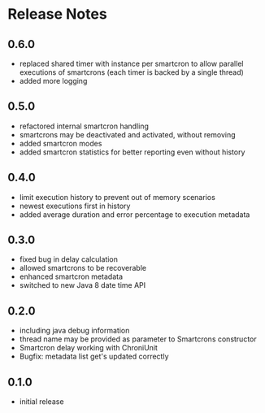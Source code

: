 Release Notes
=====================

0.6.0
-----
- replaced shared timer with instance per smartcron to allow parallel executions of smartcrons (each timer is backed by a single thread)
- added more logging

0.5.0
-----
- refactored internal smartcron handling
- smartcrons may be deactivated and activated, without removing
- added smartcron modes
- added smartcron statistics for better reporting even without history

0.4.0
-----
- limit execution history to prevent out of memory scenarios
- newest executions first in history
- added average duration and error percentage to execution metadata

0.3.0
-----
- fixed bug in delay calculation
- allowed smartcrons to be recoverable
- enhanced smartcron metadata
- switched to new Java 8 date time API

0.2.0
-----
- including java debug information
- thread name may be provided as parameter to Smartcrons constructor
- Smartcron delay working with ChroniUnit
- Bugfix: metadata list get's updated correctly

0.1.0
-----
- initial release